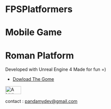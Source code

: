 # FPSPlatformers
# Mobile Game
# Roman Platform

Developed with Unreal Engine 4 
Made for fun =)

* [Dowload The Gome](https://github.com/google/gson)


<a href="https://www.buymeacoffee.com/Maxvy" target="_blank"><img src="https://i.imgur.com/CNigpZm.png" alt="A Little Coffee Please" style="height: 25px;width: 50px;" ></a>

contact : pandamydev@gmail.com
